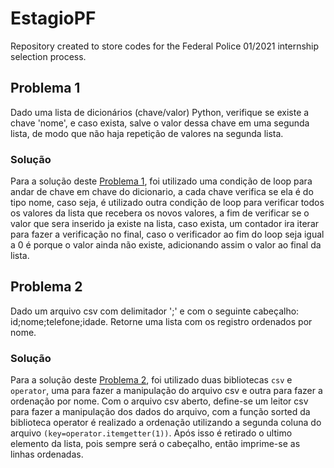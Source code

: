 # EstagioPF
Repository created to store codes for the Federal Police 01/2021 internship selection process.
## Problema 1
Dado uma lista de dicionários (chave/valor) Python, verifique se existe a chave 'nome', e caso exista, salve o valor dessa chave em uma segunda lista, de modo que não haja repetição de valores na segunda lista.
### Solução
Para a solução deste 
[Problema 1](https://github.com/markinlimac/EstagioPF/blob/main/problema1.py), foi utilizado uma condição de loop para andar de chave em chave do dicionario, a cada chave verifica se ela é do tipo nome, caso seja, é utilizado outra condição de loop para verificar todos os valores da lista que recebera os novos valores, a fim de verificar se o valor que sera inserido ja existe na lista, caso exista, um contador ira iterar para fazer a verificação no final, caso o verificador ao fim do loop seja igual a 0 é porque o valor ainda não existe, adicionando assim o valor ao final da lista.
## Problema 2
Dado um arquivo csv com delimitador ';' e com o seguinte cabeçalho: id;nome;telefone;idade. 
Retorne uma lista com os registro ordenados por nome.
### Solução
Para a solução deste [Problema 2](https://github.com/markinlimac/EstagioPF/blob/main/problema2.py), foi utilizado duas bibliotecas `csv` e `operator`, uma para fazer a manipulação do arquivo csv e outra para fazer a ordenação por nome. Com o arquivo csv aberto, define-se um leitor csv para fazer a manipulação dos dados do arquivo, com a função sorted da biblioteca operator é realizado a ordenação utilizando a segunda coluna do arquivo `(key=operator.itemgetter(1))`. Após isso é retirado o ultimo elemento da lista, pois sempre será o cabeçalho, então imprime-se as linhas ordenadas.